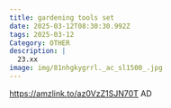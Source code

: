 ```yaml
---
title: gardening tools set
date: 2025-03-12T08:30:30.992Z
tags: 2025-03-12
Category: OTHER
description: |
  23.xx 
image: img/81nhgkygrrl._ac_sl1500_.jpg
---
```

https://amzlink.to/az0VzZ1SJN70T
AD